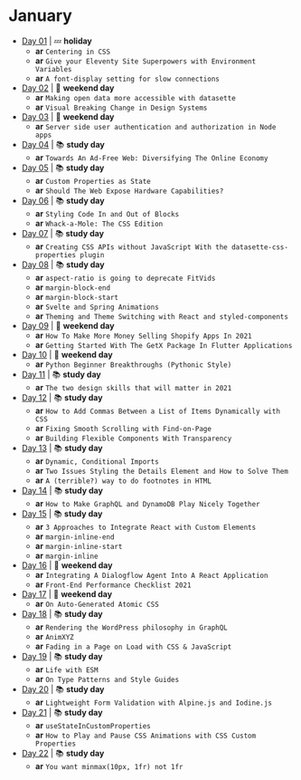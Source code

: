# January

- [Day 01](01-01-2021.md) | :zzz: **holiday**
  - **ar** `Centering in CSS`
  - **ar** `Give your Eleventy Site Superpowers with Environment Variables`
  - **ar** `A font-display setting for slow connections`
- [Day 02](01-02-2021.md) | :sunrise_over_mountains: **weekend day**
  - **ar** `Making open data more accessible with datasette`
  - **ar** `Visual Breaking Change in Design Systems`
- [Day 03](01-03-2021.md) | :sunrise_over_mountains: **weekend day**
  - **ar** `Server side user authentication and authorization in Node apps`
- [Day 04](01-04-2021.md) | :books: **study day**
  - **ar** `Towards An Ad-Free Web: Diversifying The Online Economy`
- [Day 05](01-05-2021.md) | :books: **study day**
  - **ar** `Custom Properties as State`
  - **ar** `Should The Web Expose Hardware Capabilities?`
- [Day 06](01-06-2021.md) | :books: **study day**
  - **ar** `Styling Code In and Out of Blocks`
  - **ar** `Whack-a-Mole: The CSS Edition`
- [Day 07](01-07-2021.md) | :books: **study day**
  - **ar** `Creating CSS APIs without JavaScript With the datasette-css-properties plugin`
- [Day 08](01-08-2021.md) | :books: **study day**
  - **ar** `aspect-ratio is going to deprecate FitVids`
  - **ar** `margin-block-end`
  - **ar** `margin-block-start`
  - **ar** `Svelte and Spring Animations`
  - **ar** `Theming and Theme Switching with React and styled-components`
- [Day 09](01-09-2021.md) | :sunrise_over_mountains: **weekend day**
  - **ar** `How To Make More Money Selling Shopify Apps In 2021`
  - **ar** `Getting Started With The GetX Package In Flutter Applications`
- [Day 10](01-10-2021.md) | :sunrise_over_mountains: **weekend day**
  - **ar** `Python Beginner Breakthroughs (Pythonic Style)`
- [Day 11](01-11-2021.md) | :books: **study day**
  - **ar** `The two design skills that will matter in 2021`
- [Day 12](01-12-2021.md) | :books: **study day**
  - **ar** `How to Add Commas Between a List of Items Dynamically with CSS`
  - **ar** `Fixing Smooth Scrolling with Find-on-Page`
  - **ar** `Building Flexible Components With Transparency`
- [Day 13](01-13-2021.md) | :books: **study day**
  - **ar** `Dynamic, Conditional Imports`
  - **ar** `Two Issues Styling the Details Element and How to Solve Them`
  - **ar** `A (terrible?) way to do footnotes in HTML`
- [Day 14](01-14-2021.md) | :books: **study day**
  - **ar** `How to Make GraphQL and DynamoDB Play Nicely Together`
- [Day 15](01-15-2021.md) | :books: **study day**
  - **ar** `3 Approaches to Integrate React with Custom Elements`
  - **ar** `margin-inline-end`
  - **ar** `margin-inline-start`
  - **ar** `margin-inline`
- [Day 16](01-16-2021.md) | :sunrise_over_mountains: **weekend day**
  - **ar** `Integrating A Dialogflow Agent Into A React Application`
  - **ar** `Front-End Performance Checklist 2021`
- [Day 17](01-17-2021.md) | :sunrise_over_mountains: **weekend day**
  - **ar** `On Auto-Generated Atomic CSS`
- [Day 18](01-18-2021.md) | :books: **study day**
  - **ar** `Rendering the WordPress philosophy in GraphQL`
  - **ar** `AnimXYZ`
  - **ar** `Fading in a Page on Load with CSS & JavaScript`
- [Day 19](01-19-2021.md) | :books: **study day**
  - **ar** `Life with ESM`
  - **ar** `On Type Patterns and Style Guides`
- [Day 20](01-20-2021.md) | :books: **study day**
  - **ar** `Lightweight Form Validation with Alpine.js and Iodine.js`
- [Day 21](01-21-2021.md) | :books: **study day**
  - **ar** `useStateInCustomProperties`
  - **ar** `How to Play and Pause CSS Animations with CSS Custom Properties`
- [Day 22](01-22-2021.md) | :books: **study day**
  - **ar** `You want minmax(10px, 1fr) not 1fr`
